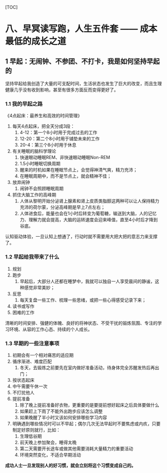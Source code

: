 
[TOC]

# 八、早冥读写跑，人生五件套 —— 成本最低的成长之道

## 1 早起：无闹钟、不参团、不打卡，我是如何坚持早起的

坚持早起给我创造了大量的可支配时间，生活状态也发生了巨大的改变，而且生理健康几乎没有收到影响，甚至有很多方面反而变得更好了。

### 1.1 我的早起之路

《4点起床：最养生和高效的时间管理》
1. 每天4点起床，把全天分成3段：
   1. 4-12：第一个8小时用于完成过去的工作
   2. 12-20：第二个8小时用于铺垫未来的工作
   3. 20-4：第三个8小时用于休息
2. 有关睡眠的脑科学理论
   1. 快速眼动睡眠REM、非快速眼动睡眠Non-REM
   2. 1.5小时睡眠切换周期
   3. 醒来的时机如果在睡眠节点上，会觉得神清气爽，精力充沛；
   4. 在睡眠周期中，而不是节点上，就会精神不佳；
3. 放弃闹钟
   1. 闹钟不会照顾睡眠周期
4. 抓住大脑工作的高峰期
   1. 人体从黎明开始分泌肾上腺素和肾上皮质类脂醇这两种可以让人保持精力充沛的荷尔蒙，分泌高峰期是早上7点左右；
   2. 人体进食后，能量也会在1小时后转变为葡萄糖，输送到大脑，人的记忆力、理解力就会提高，大脑的运转速度会迎来峰值，直至4小时后才降到谷底。

认知驱动体验，一旦认知上想通了，行动时就不需要用大把大把的意志力来支撑了。

### 1.2 早起给我带来了什么

1. 规划
2. 跑步
   1. 早起后，大部分人还都在睡梦中，我就可以独自一人享受晨间的静谧，这种感觉非常美妙；
3. 反思
   1. 每天复盘一些工作、梳理一些思绪，或把一些心得感受记录下来；
4. 读书或写作
5. 困难的工作

清晰的时间安排、强健的体魄、良好的将神状态、不受干扰的锻炼氛围、专注的学习环境、从容的工作心态、持续的个人成长。

### 1.3 早期的一些注意事项

1. 初期会有一个相对痛苦的适应期
2. 循序渐进、难度匹配
   1. 冬天，去锻炼之前要先在室内做好准备活动，待身体完全苏醒发热后再出门；
3. 按状态起床
4. 中午需要午休一次
5. 不打扰他人
6. 提前准备
   1. 除了晚上提前准备好衣物，更重要的是要提前想好起床之后具体要做什么
   2. 如果赶上下雨了不能外出跑步应该怎么调整
   3. 如果晚醒了半小时又该如何安排哪些学习内容
7. 明确遇到哪些情况时可以不早起；偶尔几次无法早起时不要焦虑或内疚，只要制定好原则就行，比如：
   1. 生理低谷期
   2. 前天晚上参加聚会，睡得太晚
   3. 第二天需要开长途车或做其他需要消耗大量精力的重要活动
   4. 环境突然变化，不适合早期活动

**成功人士一旦发现别人的好习惯，就会立刻将这个习惯变成自己的。**
